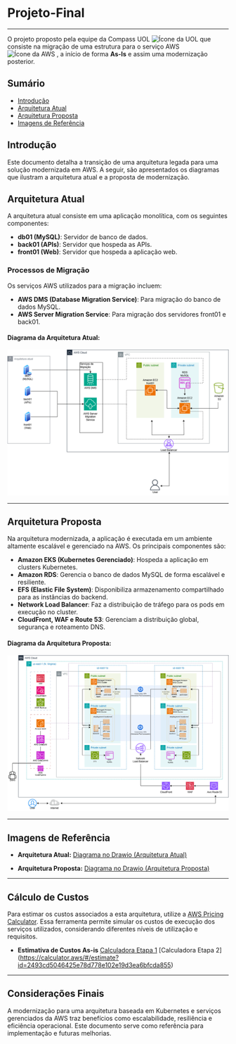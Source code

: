 # Projeto-Final
-----
O projeto proposto pela equipe da Compass UOL <img src="https://logospng.org/download/uol/logo-uol-icon-1024.png" alt="Ícone da UOL" width="15"> que consiste na migração de uma estrutura para o serviço AWS <img src="https://www.svgrepo.com/show/394021/aws.svg" alt="Ícone da AWS" width="15"> , a início de forma **As-Is** e assim uma modernização posterior.


## Sumário
- [Introdução](#introdução)
- [Arquitetura Atual](#arquitetura-atual)
- [Arquitetura Proposta](#arquitetura-proposta)
- [Imagens de Referência](#imagens-de-referência)

## Introdução
Este documento detalha a transição de uma arquitetura legada para uma solução modernizada em AWS. A seguir, são apresentados os diagramas que ilustram a arquitetura atual e a proposta de modernização.

## Arquitetura Atual

A arquitetura atual consiste em uma aplicação monolítica, com os seguintes componentes:

- **db01 (MySQL)**: Servidor de banco de dados.
- **back01 (APIs)**: Servidor que hospeda as APIs.
- **front01 (Web)**: Servidor que hospeda a aplicação web.

### Processos de Migração
Os serviços AWS utilizados para a migração incluem:

- **AWS DMS (Database Migration Service)**: Para migração do banco de dados MySQL.
- **AWS Server Migration Service**: Para migração dos servidores front01 e back01.

#### Diagrama da Arquitetura Atual:
![Arquitetura Atual](image1.png)

---

## Arquitetura Proposta

Na arquitetura modernizada, a aplicação é executada em um ambiente altamente escalável e gerenciado na AWS. Os principais componentes são:

- **Amazon EKS (Kubernetes Gerenciado)**: Hospeda a aplicação em clusters Kubernetes.
- **Amazon RDS**: Gerencia o banco de dados MySQL de forma escalável e resiliente.
- **EFS (Elastic File System)**: Disponibiliza armazenamento compartilhado para as instâncias do backend.
- **Network Load Balancer**: Faz a distribuição de tráfego para os pods em execução no cluster.
- **CloudFront, WAF e Route 53**: Gerenciam a distribuição global, segurança e roteamento DNS.

#### Diagrama da Arquitetura Proposta:
![Arquitetura Proposta](image2.png)

---

## Imagens de Referência

- **Arquitetura Atual:**
[Diagrama no Drawio (Arquitetura Atual)](https://viewer.diagrams.net/?tags=%7B%7D&lightbox=1&highlight=0000ff&edit=_blank&layers=1&nav=1&title=etapa1.drawio#Uhttps%3A%2F%2Fdrive.google.com%2Fuc%3Fid%3D1rNQtkXF_XuP33qqKmyob-6uMAzVxBKxZ%26export%3Ddownload)

- **Arquitetura Proposta:**
[Diagrama no Drawio (Arquitetura Proposta)](https://viewer.diagrams.net/?tags=%7B%7D&lightbox=1&highlight=0000ff&edit=_blank&layers=1&nav=1&title=etapa2.drawio#Uhttps%3A%2F%2Fdrive.google.com%2Fuc%3Fid%3D18OqixTgRhxT66cUyXdYqxdQq_Ym5w7XI%26export%3Ddownload)

---

## Cálculo de Custos

Para estimar os custos associados a esta arquitetura, utilize a [AWS Pricing Calculator](https://calculator.aws/#/). Essa ferramenta permite simular os custos de execução dos serviços utilizados, considerando diferentes níveis de utilização e requisitos.

 - **Estimativa de Custos As-is** 
[Calculadora Etapa 1](https://calculator.aws/#/estimate?id=4e12a452b7ee9c835f41840a12519d6cf8e9fc4d)
[Calculadora Etapa 2] (https://calculator.aws/#/estimate?id=2493cd5046425e78d778e102e19d3ea6bfcda855)
---

## Considerações Finais
A modernização para uma arquitetura baseada em Kubernetes e serviços gerenciados da AWS traz benefícios como escalabilidade, resiliência e eficiência operacional. Este documento serve como referência para implementação e futuras melhorias.

